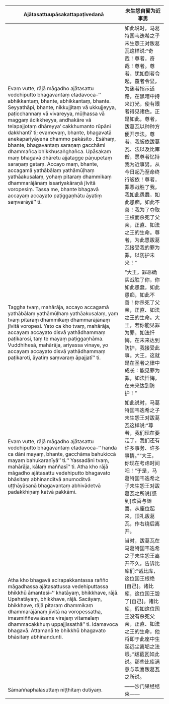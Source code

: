Ajātasattuupāsakattapaṭivedanā|未生怨自誓为近事男
--------- | -------------
Evaṃ vutte, rājā māgadho ajātasattu vedehiputto bhagavantaṃ etadavoca–‘‘ abhikkantaṃ, bhante, abhikkantaṃ, bhante. Seyyathāpi, bhante, nikkujjitaṃ vā ukkujjeyya, paṭicchannaṃ vā vivareyya, mūḷhassa vā maggaṃ ācikkheyya, andhakāre vā telapajjotaṃ dhāreyya‘ cakkhumanto rūpāni dakkhantī’ ti; evamevaṃ, bhante, bhagavatā anekapariyāyena dhammo pakāsito . Esāhaṃ, bhante, bhagavantaṃ saraṇaṃ gacchāmi dhammañca bhikkhusaṅghañca. Upāsakaṃ maṃ bhagavā dhāretu ajjatagge pāṇupetaṃ saraṇaṃ gataṃ. Accayo maṃ, bhante, accagamā yathābālaṃ yathāmūḷhaṃ yathāakusalaṃ, yohaṃ pitaraṃ dhammikaṃ dhammarājānaṃ issariyakāraṇā jīvitā voropesiṃ. Tassa me, bhante bhagavā accayaṃ accayato paṭiggaṇhātu āyatiṃ saṃvarāyā’’ ti.|如此说时，马葛特国韦迭希之子未生怨王对跋葛瓦这样说:“奇哉！尊者，奇哉！尊者。尊者，犹如倒者令起，覆者令显，为迷者指示道路，在黑暗中持来灯光，使有眼者得见诸色。正是如此，尊者，跋葛瓦以种种方便开示法。尊者，我皈依跋葛瓦、法以及比库僧，愿尊者忆持我为近事男，从今日起乃至命终行皈依！尊者，罪恶战胜了我，我如此愚蠢，如此愚痴，如此不善！我为了夺取王权而杀死了父亲，正直、如法之王的生命。尊者，为此愿跋葛瓦接受我的罪为罪，以防护未来！”
Taggha tvaṃ, mahārāja, accayo accagamā yathābālaṃ yathāmūḷhaṃ yathāakusalaṃ, yaṃ tvaṃ pitaraṃ dhammikaṃ dhammarājānaṃ jīvitā voropesi. Yato ca kho tvaṃ, mahārāja, accayaṃ accayato disvā yathādhammaṃ paṭikarosi, taṃ te mayaṃ paṭiggaṇhāma. Vuddhihesā, mahārāja, ariyassa vinaye, yo accayaṃ accayato disvā yathādhammaṃ paṭikaroti, āyatiṃ saṃvaraṃ āpajjatī’’ ti.|“大王，罪恶确实战胜了你，你如此愚蠢，如此愚痴，如此不善！你杀死了父亲，正直、如法之王的生命。大王，若你能见罪为罪，如法忏悔，在未来达到防护，我接受此事。大王，这就是在圣者之律中成长：能见罪为罪，如法忏悔，在未来达到防护！”
Evaṃ vutte, rājā māgadho ajātasattu vedehiputto bhagavantaṃ etadavoca–‘‘ handa ca dāni mayaṃ, bhante, gacchāma bahukiccā mayaṃ bahukaraṇīyā’’ ti.‘‘ Yassadāni tvaṃ, mahārāja, kālaṃ maññasī’’ ti. Atha kho rājā māgadho ajātasattu vedehiputto bhagavato bhāsitaṃ abhinanditvā anumoditvā uṭṭhāyāsanā bhagavantaṃ abhivādetvā padakkhiṇaṃ katvā pakkāmi.|如此说时，马葛特国韦迭希之子未生怨王对跋葛瓦这样说:“尊者，我们现在要走了，我们还有许多事务、许多事情。”“大王，你现在考虑时间吧！”于是，马葛特国韦迭希之子未生怨王对跋葛瓦之所说[感到]欢喜与随喜，从座位起来，顶礼跋葛瓦，作右绕后离开。
Atha kho bhagavā acirapakkantassa rañño māgadhassa ajātasattussa vedehiputtassa bhikkhū āmantesi–‘‘ khatāyaṃ, bhikkhave, rājā. Upahatāyaṃ, bhikkhave, rājā. Sacāyaṃ, bhikkhave, rājā pitaraṃ dhammikaṃ dhammarājānaṃ jīvitā na voropessatha, imasmiññeva āsane virajaṃ vītamalaṃ dhammacakkhuṃ uppajjissathā’’ ti. Idamavoca bhagavā. Attamanā te bhikkhū bhagavato bhāsitaṃ abhinandunti.|当时，跋葛瓦在马葛特国韦迭希之子未生怨王离开不久，告诉比库们:“诸比库，这位国王根绝[自己]。诸比库，这位国王毁了[自己]。诸比库，假如这位国王没有杀死父亲，正直、如法之王的生命，他将即于此座中生起远尘离垢之法眼。”跋葛瓦如此说。那些比库满意与欢喜跋葛瓦之所说。
Sāmaññaphalasuttaṃ niṭṭhitaṃ dutiyaṃ.|——沙门果经结束——